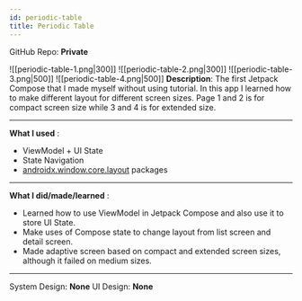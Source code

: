 ```yaml
---
id: periodic-table
title: Periodic Table
---
```

GitHub Repo: **Private**

![[periodic-table-1.png|300]]
![[periodic-table-2.png|300]]
![[periodic-table-3.png|500]]
![[periodic-table-4.png|500]]
**Description**: The first Jetpack Compose that I made myself without using tutorial. In this app I learned how to make different layout for different screen sizes. Page 1 and 2 is for compact screen size while 3 and 4 is for extended size.

---
**What I used** :
- ViewModel + UI State
- State Navigation
- [androidx.window.core.layout](https://developer.android.com/reference/kotlin/androidx/window/core/layout/package-summary) packages
---
**What I did/made/learned** :
- Learned how to use ViewModel in Jetpack Compose and also use it to store UI State.
- Make uses of Compose state to change layout from list screen and detail screen.
- Made adaptive screen based on compact and extended screen sizes, although it failed on medium sizes.
---
System Design: **None**
UI Design: **None**